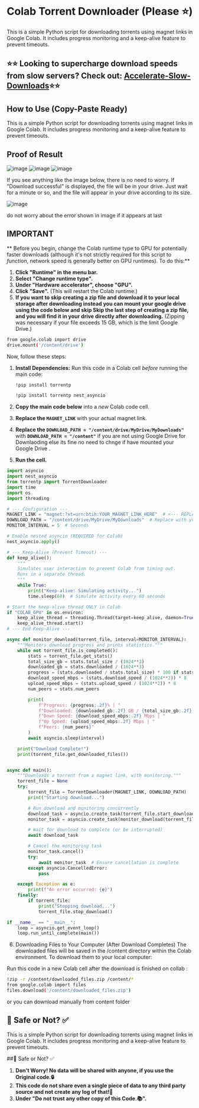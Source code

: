 # Colab Torrent Downloader (Please ⭐)

This is a simple Python script for downloading torrents using magnet links in Google Colab. It includes progress monitoring and a keep-alive feature to prevent timeouts.

## ⭐⭐ Looking to supercharge download speeds from slow servers? Check out:  [Accelerate-Slow-Downloads](https://github.com/Jaat2727/Accelerate-Slow-Downloads)⭐⭐

## How to Use (Copy-Paste Ready)

This is a simple Python script for downloading torrents using magnet links in Google Colab. It includes progress monitoring and a keep-alive feature to prevent timeouts.
 

## Proof of Result
![image](https://github.com/user-attachments/assets/6d98e9b5-4338-42fa-87c9-e8c2c07c214b)
![image](https://github.com/user-attachments/assets/54c43665-d7d2-4f2d-a73c-84983d73a3f8)
![image](https://github.com/user-attachments/assets/d9a6d441-7181-4995-984e-00992e9f3488)

If you see anything like the image below, there is no need to worry. If "Download successful" is displayed, the file will be in your drive. Just wait for a minute or so, and the file will appear in your drive according to its size.

![image](https://github.com/user-attachments/assets/1d726dd2-1968-4726-8074-ead912babae2)

do not worry about the error shown in image if it appears at last  






## IMPORTANT
** Before you begin, change the Colab runtime type to GPU for potentially faster downloads (although it's not strictly required for this script to *function*, network speed is generally better on GPU runtimes).  To do this:**

1.  **Click "Runtime" in the menu bar.**
2.  **Select "Change runtime type".**
3.  **Under "Hardware accelerator", choose "GPU".**
4.  **Click "Save".**  (This will restart the Colab runtime.)
5.  **If you want to skip creating a zip file and download it to your local storage after downloading instead you can mount your google drive using the code below and skip Skip the last step of creating a zip file, and you will find it in your drive directly after downloading.** (Zipping was necessary if your file exceeds 15 GB, which is the limit Google Drive.)
    
```bash
from google.colab import drive
drive.mount('/content/drive')
```

Now, follow these steps:

1.  **Install Dependencies:** Run this code in a Colab cell *before* running the main code:

     ```bash
    !pip install torrentp
    ```

    ```bash
    !pip install torrentp nest_asyncio
    ```

3.  **Copy the main code below** into a *new* Colab code cell.
4.  **Replace the `MAGNET_LINK`** with your actual magnet link.
5.  **Replace the `DOWNLOAD_PATH = "/content/drive/MyDrive/MyDownloads"`** with  **`DOWNLOAD_PATH = "/content"`** if you are not using Google Drive for Downlaoding else its fine no need to chnge if have mounted your Google Drive .
6.  **Run the cell.**

```python
import asyncio
import nest_asyncio
from torrentp import TorrentDownloader
import time
import os
import threading

# --- Configuration ---
MAGNET_LINK = "magnet:?xt=urn:btih:YOUR_MAGNET_LINK_HERE"  # <--- REPLACE THIS!
DOWNLOAD_PATH = "/content/drive/MyDrive/MyDownloads"  # Replace with your desired path
MONITOR_INTERVAL = 5  # Seconds

# Enable nested asyncio (REQUIRED for Colab)
nest_asyncio.apply()

# --- Keep-Alive (Prevent Timeout) ---
def keep_alive():
    """
    Simulates user interaction to prevent Colab from timing out.
    Runs in a separate thread.
    """
    while True:
        print("Keep-alive: Simulating activity...")
        time.sleep(60)  # Simulate activity every 60 seconds

# Start the keep-alive thread ONLY in Colab
if "COLAB_GPU" in os.environ:
    keep_alive_thread = threading.Thread(target=keep_alive, daemon=True)
    keep_alive_thread.start()
# --- End Keep-Alive ---

async def monitor_download(torrent_file, interval=MONITOR_INTERVAL):
    """Monitors download progress and prints statistics."""
    while not torrent_file.is_completed():
        stats = torrent_file.get_stats()
        total_size_gb = stats.total_size / (1024**3)
        downloaded_gb = stats.downloaded / (1024**3)
        progress = (stats.downloaded / stats.total_size) * 100 if stats.total_size else 0
        download_speed_mbps = (stats.download_speed / (1024**2)) * 8
        upload_speed_mbps = (stats.upload_speed / (1024**2)) * 8
        num_peers = stats.num_peers

        print(
            f"Progress: {progress:.2f}% | "
            f"Downloaded: {downloaded_gb:.2f} GB / {total_size_gb:.2f} GB | "
            f"Down Speed: {download_speed_mbps:.2f} Mbps | "
            f"Up Speed: {upload_speed_mbps:.2f} Mbps | "
            f"Peers: {num_peers}"
        )
        await asyncio.sleep(interval)

    print("Download Complete!")
    print(torrent_file.get_downloaded_files())


async def main():
    """Downloads a torrent from a magnet link, with monitoring."""
    torrent_file = None
    try:
        torrent_file = TorrentDownloader(MAGNET_LINK, DOWNLOAD_PATH)
        print("Starting download...")

        # Run download and monitoring concurrently
        download_task = asyncio.create_task(torrent_file.start_download())
        monitor_task = asyncio.create_task(monitor_download(torrent_file))

        # Wait for download to complete (or be interrupted)
        await download_task

        # Cancel the monitoring task
        monitor_task.cancel()
        try:
            await monitor_task  # Ensure cancellation is complete
        except asyncio.CancelledError:
            pass

    except Exception as e:
        print(f"An error occurred: {e}")
    finally:
        if torrent_file:
            print("Stopping download...")
            torrent_file.stop_download()

if __name__ == "__main__":
    loop = asyncio.get_event_loop()
    loop.run_until_complete(main())

`````````````````````````````````

6.  Downloading Files to Your Computer (After Download Completes)
    The downloaded files will be saved in the /content directory within the Colab environment. To download them to your local computer:

Run this code in a new Colab cell after the download is finished on collab :

 ```bash
!zip -r /content/downloaded_files.zip /content/*
from google.colab import files
files.download('/content/downloaded_files.zip')
```

or you can download manually from content folder


## 🔐 Safe or Not? ✅

This is a simple Python script for downloading torrents using magnet links in Google Colab. It includes progress monitoring and a keep-alive feature to prevent timeouts.
 
##🔐 Safe or Not? ✅
1.  **Don't Worry! No data will be shared with anyone, if you use the Original code.🔒**
2.  **This code do not share even a single piece of data to any third party source and not create any log of that!🔑**
3.  **Under "Do not trust any other copy of this Code.📚".**

